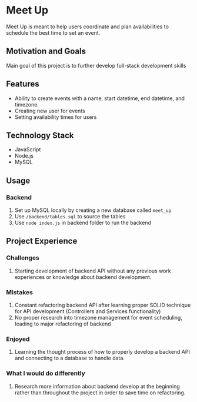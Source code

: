 # Meet Up

Meet Up is meant to help users coordinate and plan availabilities to schedule the best time to set an event.

## Motivation and Goals

Main goal of this project is to further develop full-stack development skills

## Features

- Ability to create events with a name, start datetime, end datetime, and timezone.
- Creating new user for events
- Setting availability times for users

## Technology Stack

- JavaScript
- Node.js
- MySQL

## Usage

### Backend

1. Set up MySQL locally by creating a new database called `meet_up`
2. Use `/backend/tables.sql` to source the tables
3. Use ``` node index.js ``` in backend folder to run the backend

## Project Experience

### Challenges

1. Starting development of backend API without any previous work experiences or knowledge about backend development.

### Mistakes

1. Constant refactoring backend API after learning proper SOLID technique for API development (Controllers and Services functionality)
2. No proper research into timezone management for event scheduling, leading to major refactoring of backend

### Enjoyed

1. Learning the thought process of how to properly develop a backend API and connecting to a database to handle data.

### What I would do differently

1. Research more information about backend develop at the beginning rather than throughout the project in order to save time on refactoring.

